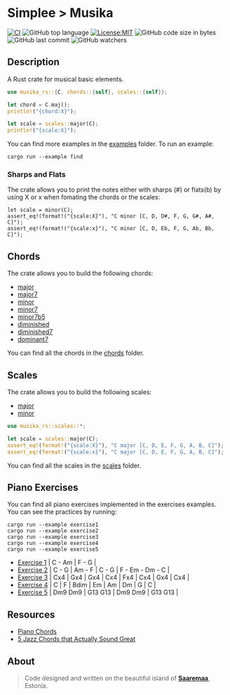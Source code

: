 # Simplee > Musika

[![CI][ci-badge]][ci-url]
![GitHub top language][lang-badge]
[![License:MIT][license-badge]][license-url]
![GitHub code size in bytes][size-badge]
![GitHub last commit][last-commit-badge]
![GitHub watchers][watchers-badge]

## Description
A Rust crate for musical basic elements.

```rust
use musika_rs::{C, chords::{self}, scales::{self}};

let chord = C.maj();
println!("{chord:X}");

let scale = scales::major(C);
println!("{scale:X}");
```

You can find more examples in the [examples][examples_folder] folder. To run an example:

```bsh
cargo run --example find
```

### Sharps and Flats
The crate allows you to print the notes either with sharps (#) or flats(b) by using X or x when fomating the chords or the scales:

```
let scale = minor(C);
assert_eq!(format!("{scale:X}"), "C minor [C, D, D#, F, G, G#, A#, C]");
assert_eq!(format!("{scale:x}"), "C minor [C, D, Eb, F, G, Ab, Bb, C]");
```


## Chords
The crate allows you to build the following chords:
- [major][major_chord_url]
- [major7][major7_chord_url]
- [minor][minor_chord_url]
- [minor7][minor7_chord_url]
- [minor7b5][minor7b5_chord_url]
- [diminished][dim_chord_url]
- [diminished7][dim7_chord_url]
- [dominant7][dom7_chord_url]

You can find all the chords in the [chords][chords_folder] folder.

## Scales
The crate allows you to build the following scales:
- [major][scale_major_file]
- [minor][scale_minor_file]

```rust
use musika_rs::scales::*;

let scale = scales::major(C);
assert_eq!(format!("{scale:X}"), "C major [C, D, E, F, G, A, B, C]");
assert_eq!(format!("{scale:x}"), "C major [C, D, E, F, G, A, B, C]");
```

You can find all the scales in the [scales][scales_folder] folder.

## Piano Exercises
You can find all piano exercises implemented in the exercises examples. You can see the practices by running:
```bsh
cargo run --example exercise1
cargo run --example exercise2
cargo run --example exercise3
cargo run --example exercise4
cargo run --example exercise5
```

- [Exercise 1][exercise1_file] | C - Am | F - G |
- [Exercise 2][exercise2_file] | C - G | Am - F | C - G | F - Em - Dm - C |
- [Exercise 3][exercise3_file] | Cx4 | Gx4 | Gx4 | Cx4 | Fx4 | Cx4 | Gx4 | Cx4 |
- [Exercise 4][exercise4_file] | C | F | Bdim | Em | Am | Dm | G | C |
- [Exercise 5][exercise5_file] | Dm9 Dm9 | G13 G13 | Dm9 Dm9 | G13 G13 |

## Resources
- [Piano Chords][piano_chords_url]
- [5 Jazz Chords that Actually Sound Great][5_jazz_chords_url]

## About
> Code designed and written on the beautiful island of [**Saaremaa**][estonia_url], Estonia.

[ci-badge]: https://github.com/veminovici/musika-rs/actions/workflows/ci.yml/badge.svg?branch=main
[ci-url]: https://github.com/veminovici/musika-rs/actions/workflows/ci.yml
[lang-badge]: https://img.shields.io/github/languages/top/veminovici/musika-rs
[license-badge]: https://img.shields.io/badge/License-MIT-yellow.svg
[license-url]: https://opensource.org/licenses/MIT
[size-badge]: https://img.shields.io/github/languages/code-size/veminovici/musika-rs
[last-commit-badge]: https://img.shields.io/github/last-commit/veminovici/musika-rs
[watchers-badge]: https://img.shields.io/github/watchers/veminovici/musika-rs
[piano_chords_url]: https://www.pianochord.org/
[estonia_url]: https://goo.gl/maps/DmB9ewY2R3sPGFnTA
[examples_folder]: ./examples/
[practices_file]: ./examples/practices.rs
[chords_folder]: ./src/chords/
[major_chord_url]: https://www.pianochord.org/c-major.html
[major7_chord_url]: https://www.pianochord.org/cmaj7.html
[minor_chord_url]: https://www.pianochord.org/cm.html
[minor7_chord_url]: https://www.pianochord.org/cm7.html
[minor7b5_chord_url]: https://www.pianochord.org/cm7b5.html
[dim_chord_url]: https://www.pianochord.org/c-dim.html
[dim7_chord_url]: https://www.pianochord.org/c-dim7.html
[dom7_chord_url]: https://www.pianochord.org/c7.html
[exercise1_file]: ./examples/exercise1.rs
[exercise2_file]: ./examples/exercise2.rs
[exercise3_file]: ./examples/exercise3.rs
[exercise4_file]: ./examples/exercise4.rs
[exercise5_file]: ./examples/exercise5.rs
[scale_minor_file]: ./src/scales/minor.rs
[scale_major_file]: ./src/scales/major.rs
[scales_folder]: ./src/scales/
[exercise5_file]: ./examples/exercise5.rs
[5_jazz_chords_url]: https://www.youtube.com/watch?v=WrLFCznbNMw